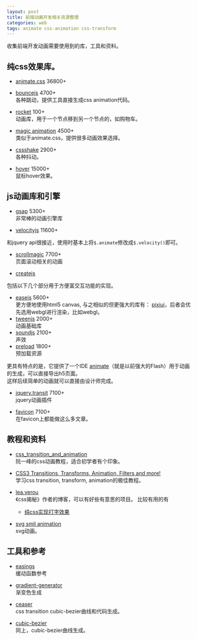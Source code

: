 ```yaml
---
layout: post
title: 前端动画开发相关资源整理
categories: web
tags: animate css-animation css-transform
---
```


收集前端开发动画需要使用到的库，工具和资料。


## 纯css效果库。

- [animate.css](https://daneden.github.io/animate.css/) 36800+  

- [bouncejs](http://bouncejs.com/) 4700+  
  各种跳动，提供工具直接生成css animation代码。

- [rocket](https://www.minimamente.com/example/rocket/) 100+  
  动画库，用于一个节点移到另一个节点的，如购物车。

- [magic animation](https://www.minimamente.com/example/magic_animations/) 4500+  
  类似于animate.css，提供很多动画效果选择。

- [cssshake](https://elrumordelaluz.github.io/csshake/) 2900+  
  各种抖动。

- [hover](http://ianlunn.github.io/Hover/) 15000+  
  鼠标hover效果。


## js动画库和引擎

- [gsap](http://greensock.com/gsap)  5300+   
  非常棒的动画引擎库

- [velocityjs](http://velocityjs.org/) 11600+  

和jquery api很接近，使用时基本上将`$.animate`修改成`$.velocity()`即可。

- [scrollmagic](http://scrollmagic.io/)  7700+   
  页面滚动相关的动画


- [createjs](http://www.createjs.com/)  

包括以下几个部分用于方便富交互功能的实现。

  - [easejs](http://www.createjs.com/easeljs) 5600+  
    更方便地使用html5 canvas, 与之相似的但更强大的库有： [pixiui](http://www.pixijs.com/)，后者会优先选用webgl进行渲染，比如webgl。
  - [tweenjs](http://www.createjs.com/tweenjs) 2000+  
    动画基础库
  - [soundjs](http://www.createjs.com/soundjs) 2100+  
    声效
  - [preload](http://www.createjs.com/preloadjs) 1800+  
    预加载资源

更具有特点的是，它提供了一个IDE [animate](https://helpx.adobe.com/support/animate.html)（就是以前强大的Flash）用于动画的生成，可以直接导出h5页面。  
这样后续简单的动画就可以直接由设计师完成。  


- [jquery.transit](https://github.com/rstacruz/jquery.transit) 7100+  
  jquery动画插件

- [favicon](http://lab.ejci.net/favico.js/) 7100+  
  在favicon上都能做这么多文章。


## 教程和资料

- [css_transition_and_animation](http://www.ruanyifeng.com/blog/2014/02/css_transition_and_animation.html)  
  阮一峰的css动画教程，适合初学者有个印象。

- [CSS3 Transitions, Transforms, Animation, Filters and more!](http://css3.bradshawenterprises.com/)  
  学习css transition, transform, animation的极佳教程。

- [lea.verou](http://lea.verou.me/)  
  《css揭秘》作者的博客，可以有好些有意思的项目。 比较有用的有

  - [纯css实现打字效果](http://dabblet.com/gist/1745856)  

- [svg smil animation](http://www.zhangxinxu.com/wordpress/2014/08/so-powerful-svg-smil-animation/)  
  svg动画。


## 工具和参考

- [easings](http://easings.net/zh-cn)  
  缓动函数参考

- [gradient-generator](https://www.minimamente.com/example/gradient-generator/)  
  渐变色生成

- [ceaser](https://matthewlein.com/ceaser/)  
  css transition cubic-bezier曲线和代码生成。

- [cubic-bezier](http://cubic-bezier.com/)  
  同上，cubic-bezier曲线生成。



